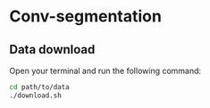 # Conv-segmentation

## Data download
Open your terminal and run the following command: 
```bash
cd path/to/data
./download.sh


